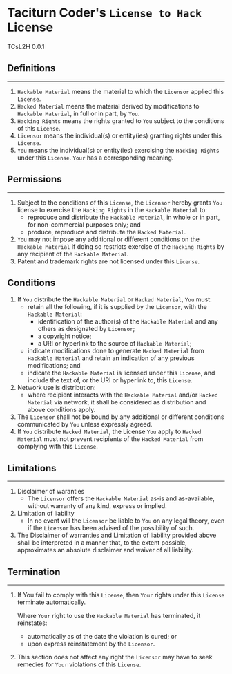 [//]: # ( ------------------------------------------------------------------ {c)
[//]: # ( COPYRIGHT 2022 Dwij Bavisi <dwijbavisi@gmail.com>                  {c)
[//]: # ( Licensed under:                                                    {c)
[//]: # (     Taciturn Coder's `License to Hack` License                     {c)
[//]: # (     TCsL2H 0.0.1                                                   {c)
[//]: # ( A copy of the License may be obtained from:                        {c)
[//]: # (     https://TaciturnCoder.github.io/TCsL2H/legalcode/0.0.1         {c)
[//]: # ( See the License for the permissions and limitations.               {c)
[//]: # ( ------------------------------------------------------------------ {c)

# Taciturn Coder's `License to Hack` License
TCsL2H 0.0.1

## Definitions
--------------

1. `Hackable Material` means the material to which the `Licensor` applied this `License`.
2. `Hacked Material` means the material derived by modifications to `Hackable Material`, in full or in part, by `You`.
3. `Hacking Rights` means the rights granted to `You` subject to the conditions of this `License`.
4. `Licensor` means the individual(s) or entity(ies) granting rights under this `License`.
5. `You` means the individual(s) or entity(ies) exercising the `Hacking Rights` under this `License`. `Your` has a corresponding meaning.

## Permissions
--------------

1. Subject to the conditions of this `License`, the `Licensor` hereby grants `You` license to exercise the `Hacking Rights` in the `Hackable Material` to:
    - reproduce and distribute the `Hackable Material`, in whole or in part, for non-commercial purposes only; and
    - produce, reproduce and distribute the `Hacked Material`.
2. `You` may not impose any additional or different conditions on the `Hackable Material` if doing so restricts exercise of the `Hacking Rights` by any recipient of the `Hackable Material`.
3. Patent and trademark rights are not licensed under this `License`.

## Conditions

1. If `You` distribute the `Hackable Material` or `Hacked Material`, `You` must:
    - retain all the following, if it is supplied by the `Licensor`, with the `Hackable Material`:
        + identification of the author(s) of the `Hackable Material` and any others as designated by `Licensor`;
        + a copyright notice;
        + a URI or hyperlink to the source of `Hackable Material`;
    - indicate modifications done to generate `Hacked Material` from `Hackable Material` and retain an indication of any previous modifications; and
    - indicate the `Hackable Material` is licensed under this `License`, and include the text of, or the URI or hyperlink to, this `License`.
2. Network use is distribution:
    - where recipient interacts with the `Hackable Material` and/or `Hacked Material` via network, it shall be considered as distribution and above conditions apply.
3. The `Licensor` shall not be bound by any additional or different conditions communicated by `You` unless expressly agreed.
4. If `You` distribute `Hacked Material`, the License `You` apply to `Hacked Material` must not prevent recipients of the `Hacked Material` from complying with this `License`.

## Limitations
--------------

1. Disclaimer of waranties
    - The `Licensor` offers the `Hackable Material` as-is and as-available,
    without warranty of any kind, express or implied.
2. Limitation of liability
    - In no event will the `Licensor` be liable to `You` on any legal theory, even if the `Licensor` has been advised of the possibility of such.
3. The Disclaimer of warranties and Limitation of liability provided above shall be interpreted in a manner that, to the extent possible, approximates an absolute disclaimer and waiver of all liability.

## Termination
--------------

1. If You fail to comply with this `License`, then `Your` rights under this `License` terminate automatically.

    Where `Your` right to use the `Hackable Material` has terminated, it reinstates:

    - automatically as of the date the violation is cured; or
    - upon express reinstatement by the `Licensor`.
2. This section does not affect any right the `Licensor` may have to seek remedies for `Your` violations of this `License`.
